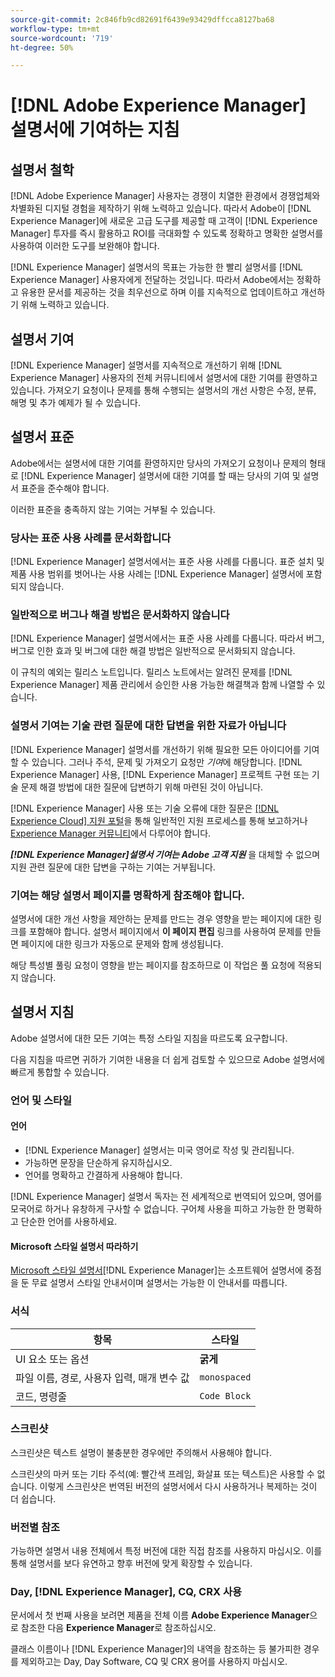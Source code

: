 ```yaml
---
source-git-commit: 2c846fb9cd82691f6439e93429dffcca8127ba68
workflow-type: tm+mt
source-wordcount: '719'
ht-degree: 50%

---
```

# [!DNL Adobe Experience Manager] 설명서에 기여하는 지침

## 설명서 철학

[!DNL Adobe Experience Manager] 사용자는 경쟁이 치열한 환경에서 경쟁업체와 차별화된 디지털 경험을 제작하기 위해 노력하고 있습니다. 따라서 Adobe이 [!DNL Experience Manager]에 새로운 고급 도구를 제공할 때 고객이 [!DNL Experience Manager] 투자를 즉시 활용하고 ROI를 극대화할 수 있도록 정확하고 명확한 설명서를 사용하여 이러한 도구를 보완해야 합니다.

[!DNL Experience Manager] 설명서의 목표는 가능한 한 빨리 설명서를 [!DNL Experience Manager] 사용자에게 전달하는 것입니다. 따라서 Adobe에서는 정확하고 유용한 문서를 제공하는 것을 최우선으로 하며 이를 지속적으로 업데이트하고 개선하기 위해 노력하고 있습니다.

## 설명서 기여

[!DNL Experience Manager] 설명서를 지속적으로 개선하기 위해 [!DNL Experience Manager] 사용자의 전체 커뮤니티에서 설명서에 대한 기여를 환영하고 있습니다. 가져오기 요청이나 문제를 통해 수행되는 설명서의 개선 사항은 수정, 분류, 해명 및 추가 예제가 될 수 있습니다.

## 설명서 표준

Adobe에서는 설명서에 대한 기여를 환영하지만 당사의 가져오기 요청이나 문제의 형태로 [!DNL Experience Manager] 설명서에 대한 기여를 할 때는 당사의 기여 및 설명서 표준을 준수해야 합니다.

이러한 표준을 충족하지 않는 기여는 거부될 수 있습니다.

### 당사는 표준 사용 사례를 문서화합니다

[!DNL Experience Manager] 설명서에서는 표준 사용 사례를 다룹니다. 표준 설치 및 제품 사용 범위를 벗어나는 사용 사례는 [!DNL Experience Manager] 설명서에 포함되지 않습니다.

### 일반적으로 버그나 해결 방법은 문서화하지 않습니다

[!DNL Experience Manager] 설명서에서는 표준 사용 사례를 다룹니다. 따라서 버그, 버그로 인한 효과 및 버그에 대한 해결 방법은 일반적으로 문서화되지 않습니다.

이 규칙의 예외는 릴리스 노트입니다. 릴리스 노트에서는 알려진 문제를 [!DNL Experience Manager] 제품 관리에서 승인한 사용 가능한 해결책과 함께 나열할 수 있습니다.

### 설명서 기여는 기술 관련 질문에 대한 답변을 위한 자료가 아닙니다

[!DNL Experience Manager] 설명서를 개선하기 위해 필요한 모든 아이디어를 기여할 수 있습니다. 그러나 주석, 문제 및 가져오기 요청만 *기여*&#x200B;에 해당합니다. [!DNL Experience Manager] 사용, [!DNL Experience Manager] 프로젝트 구현 또는 기술 문제 해결 방법에 대한 질문에 답변하기 위해 마련된 것이 아닙니다.

[!DNL Experience Manager] 사용 또는 기술 오류에 대한 질문은 [[!DNL Experience Cloud] 지원 포털](https://experienceleague.adobe.com/?support-solution=Experience+Manager#support)을 통해 일반적인 지원 프로세스를 통해 보고하거나 [Experience Manager 커뮤니티](https://experienceleaguecommunities.adobe.com/t5/adobe-experience-manager/ct-p/adobe-experience-manager-community)에서 다루어야 합니다.

***[!DNL Experience Manager]설명서 기여는 Adobe 고객 지원*** 을 대체할 수 없으며 지원 관련 질문에 대한 답변을 구하는 기여는 거부됩니다.

### 기여는 해당 설명서 페이지를 명확하게 참조해야 합니다.

설명서에 대한 개선 사항을 제안하는 문제를 만드는 경우 영향을 받는 페이지에 대한 링크를 포함해야 합니다. 설명서 페이지에서 **이 페이지 편집** 링크를 사용하여 문제를 만들면 페이지에 대한 링크가 자동으로 문제와 함께 생성됩니다.

해당 특성별 풀링 요청이 영향을 받는 페이지를 참조하므로 이 작업은 풀 요청에 적용되지 않습니다.

## 설명서 지침

Adobe 설명서에 대한 모든 기여는 특정 스타일 지침을 따르도록 요구합니다.

다음 지침을 따르면 귀하가 기여한 내용을 더 쉽게 검토할 수 있으므로 Adobe 설명서에 빠르게 통합할 수 있습니다.

### 언어 및 스타일

#### 언어

* [!DNL Experience Manager] 설명서는 미국 영어로 작성 및 관리됩니다.
* 가능하면 문장을 단순하게 유지하십시오.
* 언어를 명확하고 간결하게 사용해야 합니다.

[!DNL Experience Manager] 설명서 독자는 전 세계적으로 번역되어 있으며, 영어를 모국어로 하거나 유창하게 구사할 수 없습니다. 구어체 사용을 피하고 가능한 한 명확하고 단순한 언어를 사용하세요.

#### Microsoft 스타일 설명서 따라하기

[Microsoft 스타일 설명서](https://docs.microsoft.com/ko-kr/style-guide/welcome/)[!DNL Experience Manager]는 소프트웨어 설명서에 중점을 둔 무료 설명서 스타일 안내서이며 설명서는 가능한 이 안내서를 따릅니다.

### 서식

| 항목 | 스타일 |
|---|---|
| UI 요소 또는 옵션 | **굵게** |
| 파일 이름, 경로, 사용자 입력, 매개 변수 값 | `monospaced` |
| 코드, 명령줄 | ```Code Block``` |

### 스크린샷

스크린샷은 텍스트 설명이 불충분한 경우에만 주의해서 사용해야 합니다.

스크린샷의 마커 또는 기타 주석(예: 빨간색 프레임, 화살표 또는 텍스트)은 사용할 수 없습니다. 이렇게 스크린샷은 번역된 버전의 설명서에서 다시 사용하거나 복제하는 것이 더 쉽습니다.

### 버전별 참조

가능하면 설명서 내용 전체에서 특정 버전에 대한 직접 참조를 사용하지 마십시오. 이를 통해 설명서를 보다 유연하고 향후 버전에 맞게 확장할 수 있습니다.

### Day, [!DNL Experience Manager], CQ, CRX 사용

문서에서 첫 번째 사용을 보려면 제품을 전체 이름 **Adobe Experience Manager**&#x200B;으로 참조한 다음 **Experience Manager**&#x200B;로 참조하십시오.

클래스 이름이나 [!DNL Experience Manager]의 내역을 참조하는 등 불가피한 경우를 제외하고는 Day, Day Software, CQ 및 CRX 용어를 사용하지 마십시오.
